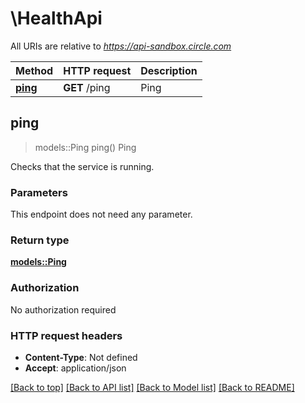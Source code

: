 # \HealthApi

All URIs are relative to *https://api-sandbox.circle.com*

Method | HTTP request | Description
------------- | ------------- | -------------
[**ping**](HealthApi.md#ping) | **GET** /ping | Ping



## ping

> models::Ping ping()
Ping

Checks that the service is running.

### Parameters

This endpoint does not need any parameter.

### Return type

[**models::Ping**](Ping.md)

### Authorization

No authorization required

### HTTP request headers

- **Content-Type**: Not defined
- **Accept**: application/json

[[Back to top]](#) [[Back to API list]](../README.md#documentation-for-api-endpoints) [[Back to Model list]](../README.md#documentation-for-models) [[Back to README]](../README.md)

